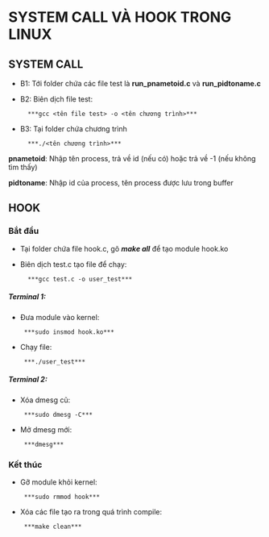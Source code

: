 # SYSTEM CALL VÀ HOOK TRONG LINUX

## SYSTEM CALL
* B1: Tới folder chứa các file test là **run_pnametoid.c** và **run_pidtoname.c**
* B2: Biên dịch file test:
        
        ***gcc <tên file test> -o <tên chương trình>***
* B3: Tại folder chứa chương trình

        ***./<tên chương trình>***

**pnametoid**: Nhập tên process, trả về id (nếu có) hoặc trả về -1 (nếu không tìm thấy)

**pidtoname**: Nhập id của process, tên process được lưu trong buffer

## HOOK
### Bắt đầu
* Tại folder chứa file hook.c, gõ ***make all*** để tạo module hook.ko
* Biên dịch test.c tạo file để chạy:

        ***gcc test.c -o user_test***
##### Terminal 1:
* Đưa module vào kernel: 

       ***sudo insmod hook.ko***
* Chạy file: 
       
       ***./user_test***
##### Terminal 2:
* Xóa dmesg cũ: 

       ***sudo dmesg -C***
* Mở dmesg mới: 

       ***dmesg***
### Kết thúc
* Gỡ module khỏi kernel: 

       ***sudo rmmod hook***
* Xóa các file tạo ra trong quá trình compile: 

       ***make clean***

